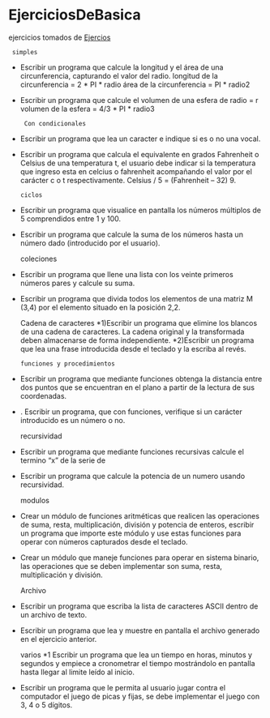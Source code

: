 # EjerciciosDeBasica
ejercicios tomados de 
[Ejercios](https://github.com/apdaza/universidad-ejercicios/blob/master/python/solucion%20guia%20ejercicios/ejercios%20pbas.pdf)

     simples
* Escribir un programa que calcule la longitud y el área de una circunferencia, capturando el
valor del radio.
longitud de la circunferencia = 2 * PI * radio
área de la circunferencia = PI * radio2
* Escribir un programa que calcule el volumen de una esfera de radio = r
volumen de la esfera = 4/3 * PI * radio3

       Con condicionales
* Escribir un programa que lea un caracter e indique si es o no una vocal.
* Escribir un programa que calcula el equivalente en grados Fahrenheit o Celsius de una
temperatura t, el usuario debe indicar si la temperatura que ingreso esta en celcius o
fahrenheit acompañando el valor por el carácter c o t respectivamente.
Celsius / 5 = (Fahrenheit – 32) 9.

      ciclos
* Escribir un programa que visualice en pantalla los números múltiplos de 5 comprendidos
entre 1 y 100.
* Escribir un programa que calcule la suma de los números hasta un número dado
(introducido por el usuario).

    coleciones 
* Escribir un programa que llene una lista con los veinte primeros números pares y calcule su
suma.
* Escribir un programa que divida todos los elementos de una matriz M (3,4) por el elemento
situado en la posición 2,2.

    Cadena de caracteres
*1)Escribir un programa que elimine los blancos de una cadena de caracteres. La cadena
original y la transformada deben almacenarse de forma independiente. 
*2)Escribir un programa que lea una frase introducida desde el teclado y la escriba al revés. 

      funciones y procedimientos
* Escribir un programa que mediante funciones obtenga la distancia entre dos puntos que se
encuentran en el plano a partir de la lectura de sus coordenadas.  
* . Escribir un programa, que con funciones, verifique si un carácter introducido es un número
o no. 

    recursividad 
* Escribir un programa que mediante funciones recursivas calcule el termino “x” de la serie de

* Escribir un programa que calcule la potencia de un numero usando recursividad.

     modulos
* Crear un módulo de funciones aritméticas que realicen las operaciones de suma, resta,
multiplicación, división y potencia de enteros, escribir un programa que importe este
módulo y use estas funciones para operar con números capturados desde el teclado.
* Crear un módulo que maneje funciones para operar en sistema binario, las operaciones que
se deben implementar son suma, resta, multiplicación y división.

    Archivo
* Escribir un programa que escriba la lista de caracteres ASCII dentro de un archivo de texto. 
* Escribir un programa que lea y muestre en pantalla el archivo generado en el ejercicio
anterior.

     varios
*1  Escribir un programa que lea un tiempo en horas, minutos y segundos y empiece a
cronometrar el tiempo mostrándolo en pantalla hasta llegar al limite leído al inicio.
* Escribir un programa que le permita al usuario jugar contra el computador el juego de picas
y fijas, se debe implementar el juego con 3, 4 o 5 dígitos.
       
